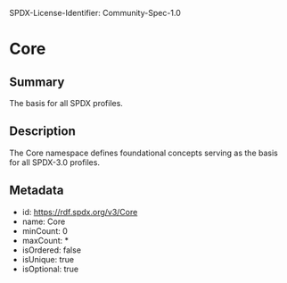 SPDX-License-Identifier: Community-Spec-1.0

# Core

## Summary

The basis for all SPDX profiles.

## Description

The Core namespace defines foundational concepts serving as the basis for all SPDX-3.0 profiles.

## Metadata

- id: https://rdf.spdx.org/v3/Core
- name: Core
- minCount: 0
- maxCount: *
- isOrdered: false
- isUnique: true
- isOptional: true
